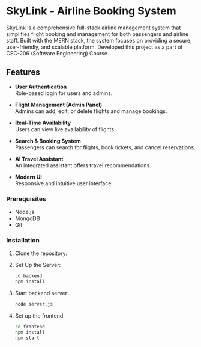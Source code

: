 # SkyLink - Airline Booking System

SkyLink is a comprehensive full-stack airline management system that simplifies flight booking and management for both passengers and airline staff. Built with the MERN stack, the system focuses on providing a secure, user-friendly, and scalable platform. Developed this project as a part of CSC-206 (Software Engineering) Course.

## Features

- **User Authentication**  
  Role-based login for users and admins.

- **Flight Management (Admin Panel)**  
  Admins can add, edit, or delete flights and manage bookings.

- **Real-Time Availability**  
  Users can view live availability of flights.

- **Search & Booking System**  
  Passengers can search for flights, book tickets, and cancel reservations.

- **AI Travel Assistant**  
  An integrated assistant offers travel recommendations.

- **Modern UI**  
  Responsive and intuitive user interface.

### Prerequisites

- Node.js
- MongoDB
- Git

### Installation

1. Clone the repository:
   
2. Set Up the Server:
   ```bash
   cd backend
   npm install

3. Start backend server:
    ```bash
   node server.js

4. Set up the frontend
   ```bash
   cd frontend
   npm install
   npm start
   

   




   
